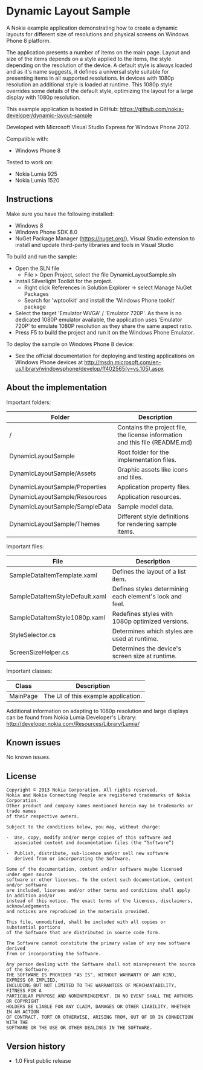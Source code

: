 Dynamic Layout Sample
=====================

A Nokia example application demonstrating how to create a dynamic layouts for different size of resolutions and physical screens on Windows Phone 8 platform.

The application presents a number of items on the main page. Layout and size of the items depends on a style applied to the items, the style depending on the resolution of the device. A default style is always loaded and as it's name suggests, it defines a universal style suitable for presenting items in all supported resolutions. In devices with 1080p resolution an additional style is loaded at runtime. This 1080p style overrides some details of the default style, optimizing the layout for a large display with 1080p resolution.

This example application is hosted in GitHub:
https://github.com/nokia-developer/dynamic-layout-sample

Developed with Microsoft Visual Studio Express for Windows Phone 2012.

Compatible with:

 * Windows Phone 8

Tested to work on:

 * Nokia Lumia 925
 * Nokia Lumia 1520 


Instructions
------------

Make sure you have the following installed:

 * Windows 8
 * Windows Phone SDK 8.0
 * NuGet Package Manager (https://nuget.org/), Visual Studio extension to install and update third-party libraries and tools in Visual Studio

To build and run the sample:

 * Open the SLN file
   * File > Open Project, select the file DynamicLayoutSample.sln
 * Install Silverlight Toolkit for the project.
   * Right click References in Solution Explorer -> select Manage NuGet Packages
   * Search for 'wptoolkit' and install the 'Windows Phone toolkit' package 
 * Select the target 'Emulator WVGA' / 'Emulator 720P'. As there is no dedicated 1080P emulator available, the application uses 'Emulator 720P' to emulate 1080P resolution as they share the same aspect ratio.
 * Press F5 to build the project and run it on the Windows Phone Emulator.

To deploy the sample on Windows Phone 8 device:
 * See the official documentation for deploying and testing applications on Windows Phone devices at http://msdn.microsoft.com/en-us/library/windowsphone/develop/ff402565(v=vs.105).aspx


About the implementation
------------------------

Important folders:

| Folder | Description |
| ------ | ----------- |
| / | Contains the project file, the license information and this file (README.md) |
| DynamicLayoutSample | Root folder for the implementation files.  |
| DynamicLayoutSample/Assets | Graphic assets like icons and tiles. |
| DynamicLayoutSample/Properties | Application property files. |
| DynamicLayoutSample/Resources | Application resources. |
| DynamicLayoutSample/SampleData | Sample model data. |
| DynamicLayoutSample/Themes | Different style definitions for rendering sample items.  |

Important files:

| File | Description |
| ---- | ----------- |
| SampleDataItemTemplate.xaml | Defines the layout of a list item. |
| SampleDataItemStyleDefault.xaml | Defines styles determining each element's look and feel. |
| SampleDataItemStyle1080p.xaml | Redefines styles with 1080p optimized versions. |
| StyleSelector.cs | Determines which styles are used at runtime. |
| ScreenSizeHelper.cs | Determines the device's screen size at runtime. |

Important classes:

| Class | Description |
| ----- | ----------- |
| MainPage | The UI of this example application. |

Additional information on adapting to 1080p resolution and large displays can be found from Nokia Lumia Developer's Library: http://developer.nokia.com/Resources/Library/Lumia/


Known issues
------------

No known issues.


License
-------

    Copyright © 2013 Nokia Corporation. All rights reserved.
    Nokia and Nokia Connecting People are registered trademarks of Nokia Corporation. 
    Other product and company names mentioned herein may be trademarks or trade names
    of their respective owners.
      
    Subject to the conditions below, you may, without charge:
  
    ·  Use, copy, modify and/or merge copies of this software and 
       associated content and documentation files (the “Software”)
  
    ·  Publish, distribute, sub-licence and/or sell new software 
       derived from or incorporating the Software.
      
    Some of the documentation, content and/or software maybe licensed under open source
    software or other licenses. To the extent such documentation, content and/or software
    are included, licenses and/or other terms and conditions shall apply in addition and/or
    instead of this notice. The exact terms of the licenses, disclaimers, acknowledgements
    and notices are reproduced in the materials provided.
    
    This file, unmodified, shall be included with all copies or substantial portions
    of the Software that are distributed in source code form.
    
    The Software cannot constitute the primary value of any new software derived 
    from or incorporating the Software.
    
    Any person dealing with the Software shall not misrepresent the source of the Software.
    THE SOFTWARE IS PROVIDED "AS IS", WITHOUT WARRANTY OF ANY KIND, EXPRESS OR IMPLIED, 
    INCLUDING BUT NOT LIMITED TO THE WARRANTIES OF MERCHANTABILITY, FITNESS FOR A 
    PARTICULAR PURPOSE AND NONINFRINGEMENT. IN NO EVENT SHALL THE AUTHORS OR COPYRIGHT 
    HOLDERS BE LIABLE FOR ANY CLAIM, DAMAGES OR OTHER LIABILITY, WHETHER IN AN ACTION 
    OF CONTRACT, TORT OR OTHERWISE, ARISING FROM, OUT OF OR IN CONNECTION WITH THE 
    SOFTWARE OR THE USE OR OTHER DEALINGS IN THE SOFTWARE.
  

Version history
---------------

 * 1.0 First public release 
